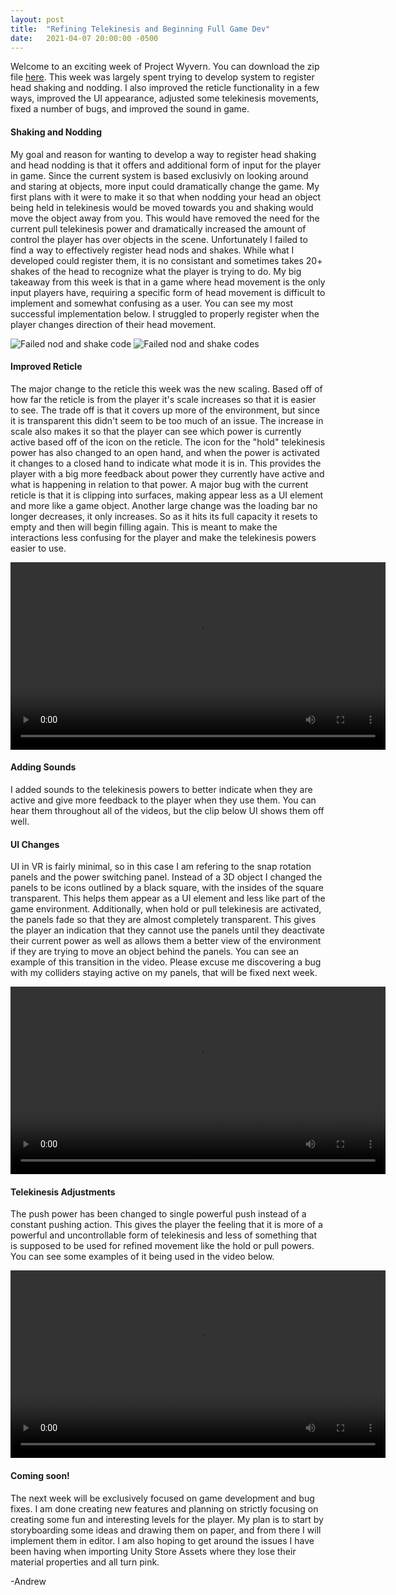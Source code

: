 ```yaml
---
layout: post
title:  "Refining Telekinesis and Beginning Full Game Dev"
date:   2021-04-07 20:00:00 -0500
---
```

<p>Welcome to an exciting week of Project Wyvern. You can download the zip file <a href="https://drive.google.com/file/d/1PRMk9uwcoNwPtlWEC3YU9rmW_ZjfHRnX/view?usp=sharing">here</a>. This week was largely spent trying to develop system to register head shaking and nodding. I also improved the reticle functionality in a few ways, improved the UI appearance, adjusted some telekinesis movements, fixed a number of bugs, and improved the sound in game.</p>

<h4>Shaking and Nodding</h4>
<p>My goal and reason for wanting to develop a way to register head shaking and head nodding is that it offers and additional form of input for the player in game. Since the current system is based exclusivly on looking around and staring at objects, more input could dramatically change the game. My first plans with it were to make it so that when nodding your head an object being held in telekinesis would be moved towards you and shaking would move the object away from you. This would have removed the need for the current pull telekinesis power and dramatically increased the amount of control the player has over objects in the scene. Unfortunately I failed to find a way to effectively register head nods and shakes. While what I developed could register them, it is no consistant and sometimes takes 20+ shakes of the head to recognize what the player is trying to do. My big takeaway from this week is that in a game where head movement is the only input players have, requiring a specific form of head movement is difficult to implement and somewhat confusing as a user. You can see my most successful implementation below. I struggled to properly register when the player changes direction of their head movement.</p>
<image src="{{site.url}}/assets/4_7/nodCode.png" alt="Failed nod and shake code"/>
<image src="{{site.url}}/assets/4_7/nodeCode2.png" alt="Failed nod and shake codes"/>

<h4>Improved Reticle</h4>
<p>The major change to the reticle this week was the new scaling. Based off of how far the reticle is from the player it's scale increases so that it is easier to see. The trade off is that it covers up more of the environment, but since it is transparent this didn't seem to be too much of an issue. The increase in scale also makes it so that the player can see which power is currently active based off of the icon on the reticle. The icon for the "hold" telekinesis power has also changed to an open hand, and when the power is activated it changes to a closed hand to indicate what mode it is in. This provides the player with a big more feedback about power they currently have active and what is happening in relation to that power. A major bug with the current reticle is that it is clipping into surfaces, making appear less as a UI element and more like a game object. Another large change was the loading bar no longer decreases, it only increases. So as it hits its full capacity it resets to empty and then will begin filling again. This is meant to make the interactions less confusing for the player and make the telekinesis powers easier to use.</p>

<video width="600" height="auto" controls>
    <source src="{{site.url}}/assets/4_7/reticle.mp4" alt="Show reticle scaling, new hand, and loading bar!" type="video/mp4"/>
</video>

<h4>Adding Sounds</h4>
<p>I added sounds to the telekinesis powers to better indicate when they are active and give more feedback to the player when they use them. You can hear them throughout all of the videos, but the clip below UI shows them off well.</p>

<h4>UI Changes</h4>
<p>UI in VR is fairly minimal, so in this case I am refering to the snap rotation panels and the power switching panel. Instead of a 3D object I changed the panels to be icons outlined by a black square, with the insides of the square transparent. This helps them appear as a UI element and less like part of the game environment. Additionally, when hold or pull telekinesis are activated, the panels fade so that they are almost completely transparent. This gives the player an indication that they cannot use the panels until they deactivate their current power as well as allows them a better view of the environment if they are trying to move an object behind the panels. You can see an example of this transition in the video. Please excuse me discovering a bug with my colliders staying active on my panels, that will be fixed next week.</p>

<video width="600" height="auto" controls>
    <source src="{{site.url}}/assets/4_7/soundAndUI.mp4" alt="Show off UI change and sound" type="video/mp4"/>
</video>

<h4>Telekinesis Adjustments</h4>
<p>The push power has been changed to single powerful push instead of a constant pushing action. This gives the player the feeling that it is more of a powerful and uncontrollable form of telekinesis and less of something that is supposed to be used for refined movement like the hold or pull powers. You can see some examples of it being used in the video below.</p>

<video width="600" height="auto" controls>
    <source src="{{site.url}}/assets/4_7/push.mp4" alt="Showing new push" type="video/mp4"/>
</video>

<h4>Coming soon!</h4>
<p>The next week will be exclusively focused on game development and bug fixes. I am done creating new features and planning on strictly focusing on creating some fun and interesting levels for the player. My plan is to start by storyboarding some ideas and drawing them on paper, and from there I will implement them in editor. I am also hoping to get around the issues I have been having when importing Unity Store Assets where they lose their material properties and all turn pink.</p>

<p>-Andrew</p>